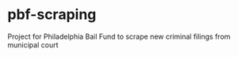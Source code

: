 # pbf-scraping
Project for Philadelphia Bail Fund to scrape new criminal filings from municipal court
